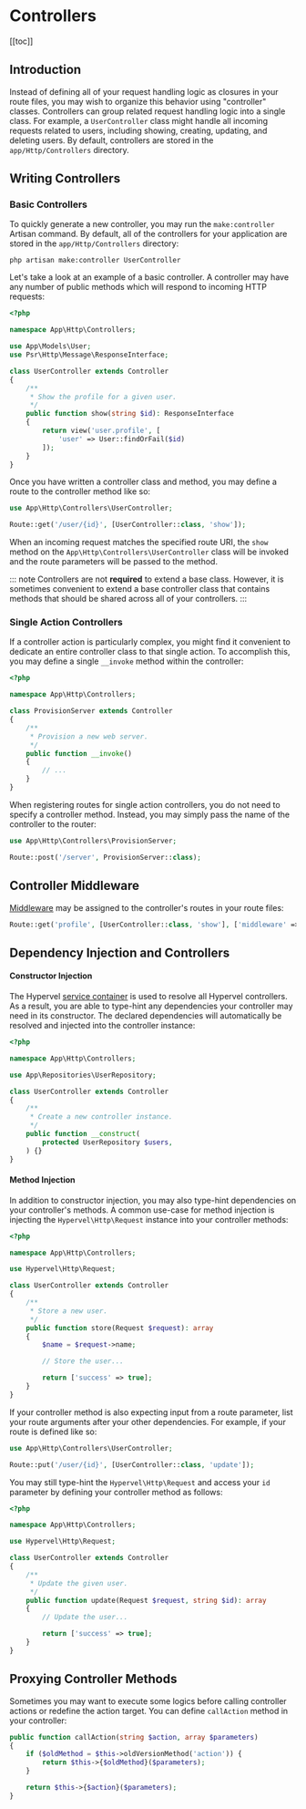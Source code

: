 # Controllers
[[toc]]

## Introduction

Instead of defining all of your request handling logic as closures in your route files, you may wish to organize this behavior using "controller" classes. Controllers can group related request handling logic into a single class. For example, a `UserController` class might handle all incoming requests related to users, including showing, creating, updating, and deleting users. By default, controllers are stored in the `app/Http/Controllers` directory.

## Writing Controllers

### Basic Controllers

To quickly generate a new controller, you may run the `make:controller` Artisan command. By default, all of the controllers for your application are stored in the `app/Http/Controllers` directory:

```shell
php artisan make:controller UserController
```

Let's take a look at an example of a basic controller. A controller may have any number of public methods which will respond to incoming HTTP requests:

```php
<?php

namespace App\Http\Controllers;

use App\Models\User;
use Psr\Http\Message\ResponseInterface;

class UserController extends Controller
{
    /**
     * Show the profile for a given user.
     */
    public function show(string $id): ResponseInterface
    {
        return view('user.profile', [
            'user' => User::findOrFail($id)
        ]);
    }
}
```

Once you have written a controller class and method, you may define a route to the controller method like so:

```php
use App\Http\Controllers\UserController;

Route::get('/user/{id}', [UserController::class, 'show']);
```

When an incoming request matches the specified route URI, the `show` method on the `App\Http\Controllers\UserController` class will be invoked and the route parameters will be passed to the method.

::: note
Controllers are not **required** to extend a base class. However, it is sometimes convenient to extend a base controller class that contains methods that should be shared across all of your controllers.
:::

### Single Action Controllers

If a controller action is particularly complex, you might find it convenient to dedicate an entire controller class to that single action. To accomplish this, you may define a single `__invoke` method within the controller:

```php
<?php

namespace App\Http\Controllers;

class ProvisionServer extends Controller
{
    /**
     * Provision a new web server.
     */
    public function __invoke()
    {
        // ...
    }
}
```

When registering routes for single action controllers, you do not need to specify a controller method. Instead, you may simply pass the name of the controller to the router:

```php
use App\Http\Controllers\ProvisionServer;

Route::post('/server', ProvisionServer::class);
```

## Controller Middleware

[Middleware](/docs/middleware) may be assigned to the controller's routes in your route files:

```php
Route::get('profile', [UserController::class, 'show'], ['middleware' => 'auth']);
```

## Dependency Injection and Controllers

#### Constructor Injection

The Hypervel [service container](/docs/container) is used to resolve all Hypervel controllers. As a result, you are able to type-hint any dependencies your controller may need in its constructor. The declared dependencies will automatically be resolved and injected into the controller instance:

```php
<?php

namespace App\Http\Controllers;

use App\Repositories\UserRepository;

class UserController extends Controller
{
    /**
     * Create a new controller instance.
     */
    public function __construct(
        protected UserRepository $users,
    ) {}
}
```

#### Method Injection

In addition to constructor injection, you may also type-hint dependencies on your controller's methods. A common use-case for method injection is injecting the `Hypervel\Http\Request` instance into your controller methods:

```php
<?php

namespace App\Http\Controllers;

use Hypervel\Http\Request;

class UserController extends Controller
{
    /**
     * Store a new user.
     */
    public function store(Request $request): array
    {
        $name = $request->name;

        // Store the user...

        return ['success' => true];
    }
}
```

If your controller method is also expecting input from a route parameter, list your route arguments after your other dependencies. For example, if your route is defined like so:

```php
use App\Http\Controllers\UserController;

Route::put('/user/{id}', [UserController::class, 'update']);
```

You may still type-hint the `Hypervel\Http\Request` and access your `id` parameter by defining your controller method as follows:

```php
<?php

namespace App\Http\Controllers;

use Hypervel\Http\Request;

class UserController extends Controller
{
    /**
     * Update the given user.
     */
    public function update(Request $request, string $id): array
    {
        // Update the user...

        return ['success' => true];
    }
}
```

## Proxying Controller Methods

Sometimes you may want to execute some logics before calling controller actions or redefine the action target. You can define `callAction` method in your controller:

```php
public function callAction(string $action, array $parameters)
{
    if ($oldMethod = $this->oldVersionMethod('action')) {
        return $this->{$oldMethod}($parameters);
    }

    return $this->{$action}($parameters);
}
```